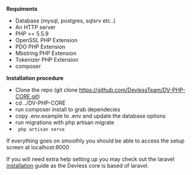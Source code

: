 **Requiments**
* Database (mysql, postgres, sqlsrv etc..)
* An HTTP server
* PHP >= 5.5.9
* OpenSSL PHP Extension
* PDO PHP Extension
* Mbstring PHP Extension
* Tokenizer PHP Extension
* composer

**Installation procedure**
* Clone the repo (git clone https://github.com/DevlessTeam/DV-PHP-CORE.git)
* cd ../DV-PHP-CORE
* run composer install to grab dependecies
* copy .env.example to .env and update the database options
* run migrations with php artisan migrate
* `` php artisan serve``

If everything goes on smoothly you should be able to access the setup screen at localhost:8000

If you will need extra help setting up you may check out the laravel [installation](https://laravel.com/docs/5.1) guide as the Devless core is based of laravel. 
